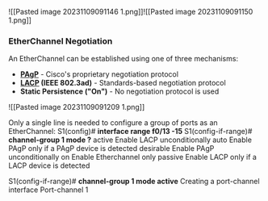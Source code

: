 ![[Pasted image 20231109091146 1.png]]![[Pasted image 20231109091150 1.png]]
### EtherChannel Negotiation

An EtherChannel can be established using one of three mechanisms:

- **[PAgP](PAGp)** - Cisco's proprietary negotiation protocol
- **[LACP](LACP) (IEEE 802.3ad)** - Standards-based negotiation protocol
- **Static Persistence ("On")** - No negotiation protocol is used

 
![[Pasted image 20231109091209 1.png]]

Only a single line is needed to configure a group of ports as an EtherChannel:
S1(config)# **interface range f0/13 -15**
S1(config-if-range)# **channel-group 1 mode ?**
  active     Enable LACP unconditionally
  auto       Enable PAgP only if a PAgP device is detected
  desirable  Enable PAgP unconditionally
  on         Enable Etherchannel only
  passive    Enable LACP only if a LACP device is detected

S1(config-if-range)# **channel-group 1 mode active**
Creating a port-channel interface Port-channel 1

